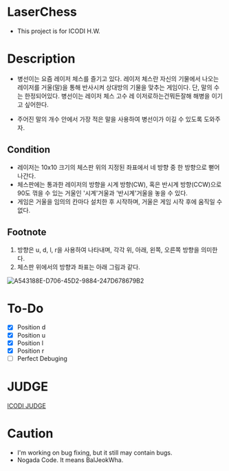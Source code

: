 # LaserChess
* This project is for ICODI H.W.

# Description
* 병선이는 요즘 레이저 체스를 즐기고 있다. 레이저 체스란 자신의 기물에서 나오는 레이저를 거울(말)을 통해 반사시켜 상대방의 기물을 맞추는 게임이다. 단, 말의 수는 한정되어있다. 병선이는 레이저 체스 고수 레 이저로하는건뭐든잘해 해병을 이기고 싶어한다.

* 주어진 말의 개수 안에서 가장 적은 말을 사용하여 병선이가 이길 수 있도록 도와주자.

## Condition
* 레이저는 10x10 크기의 체스판 위의 지정된 좌표에서 네 방향 중 한 방향으로 뻗어 나간다.
* 체스판에는 통과한 레이저의 방향을 시계 방향(CW), 혹은 반시계 방향(CCW)으로 90도 꺾을 수 있는 거울인 '시계'거울과 '반시계'거울을 놓을 수 있다.
* 게임은 거울을 임의의 칸마다 설치한 후 시작하며, 거울은 게임 시작 후에 움직일 수 없다.

## Footnote
1. 방향은 u, d, l, r을 사용하여 나타내며, 각각 위, 아래, 왼쪽, 오른쪽 방향을 의미한다.
2. 체스판 위에서의 방향과 좌표는 아래 그림과 같다.

![A543188E-D706-45D2-9884-247D678679B2](https://user-images.githubusercontent.com/72611608/184272669-105cbde9-b655-4852-9fec-4b41d179ac1d.png)

# To-Do
- [x] Position d
- [x] Position u
- [x] Position l
- [x] Position r
- [ ] Perfect Debuging

# JUDGE
[ICODI JUDGE](http://1.238.69.9:7500)

# Caution
* I'm working on bug fixing, but it still may contain bugs.
* Nogada Code. It means BalJeokWha.
